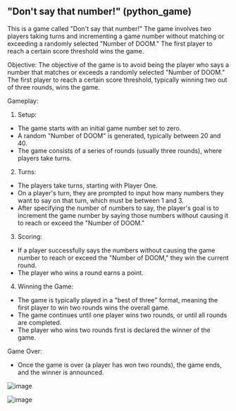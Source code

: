 ## "Don't say that number!" (python_game)

This is a game called "Don't say that number!" The game involves two players taking turns and incrementing a game number without matching or exceeding a randomly selected "Number of DOOM." The first player to reach a certain score threshold wins the game.  

Objective: The objective of the game is to avoid being the player who says a number that matches or exceeds a randomly selected "Number of DOOM." The first player to reach a certain score threshold, typically winning two out of three rounds, wins the game.

Gameplay:

1. Setup:
- The game starts with an initial game number set to zero.
- A random "Number of DOOM" is generated, typically between 20 and 40.
- The game consists of a series of rounds (usually three rounds), where players take turns.
2. Turns:
- The players take turns, starting with Player One.
- On a player's turn, they are prompted to input how many numbers they want to say on that turn, which must be between 1 and 3.
- After specifying the number of numbers to say, the player's goal is to increment the game number by saying those numbers without causing it to reach or exceed the "Number of DOOM."
3. Scoring:
- If a player successfully says the numbers without causing the game number to reach or exceed the "Number of DOOM," they win the current round.
- The player who wins a round earns a point.
4. Winning the Game:
- The game is typically played in a "best of three" format, meaning the first player to win two rounds wins the overall game.
- The game continues until one player wins two rounds, or until all rounds are completed.
- The player who wins two rounds first is declared the winner of the game.

Game Over:
- Once the game is over (a player has won two rounds), the game ends, and the winner is announced.

![image](https://github.com/skim170/simple_python_game/assets/143132082/864bc970-6abe-4155-9ca5-23b7c9132f10)

![image](https://github.com/skim170/simple_python_game/assets/143132082/97aa0e00-772f-47eb-80aa-b50b8ece8145)
